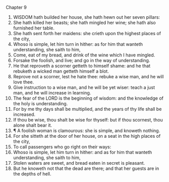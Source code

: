 

Chapter 9

1. WISDOM hath builded her house, she hath hewn out her seven pillars:
2. She hath killed her beasts; she hath mingled her wine; she hath also furnished her table.
3. She hath sent forth her maidens: she crieth upon the highest places of the city,
4. Whoso is simple, let him turn in hither: as for him that wanteth understanding, she saith to him,
5. Come, eat of my bread, and drink of the wine which I have mingled.
6. Forsake the foolish, and live; and go in the way of understanding.
7. He that reproveth a scorner getteth to himself shame: and he that rebuketh a wicked man getteth himself a blot.
8. Reprove not a scorner, lest he hate thee: rebuke a wise man, and he will love thee.
9. Give instruction to a wise man, and he will be yet wiser: teach a just man, and he will increase in learning.
10. The fear of the LORD is the beginning of wisdom: and the knowledge of the holy is understanding.
11. For by me thy days shall be multiplied, and the years of thy life shall be increased.
12. If thou be wise, thou shalt be wise for thyself: but if thou scornest, thou alone shalt bear it.
13. ¶ A foolish woman is clamourous: she is simple, and knoweth nothing.
14. For she sitteth at the door of her house, on a seat in the high places of the city,
15. To call passengers who go right on their ways:
16. Whoso is simple, let him turn in hither: and as for him that wanteth understanding, she saith to him,
17. Stolen waters are sweet, and bread eaten in secret is pleasant.
18. But he knoweth not that the dead are there; and that her guests are in the depths of hell.
